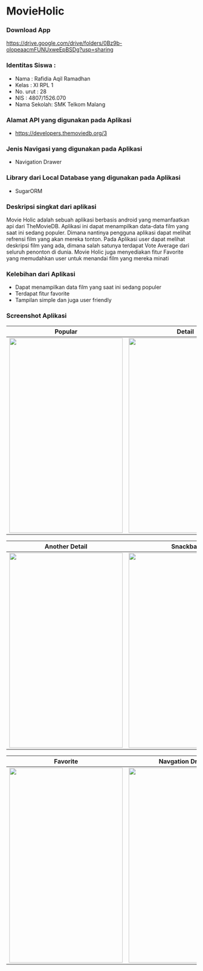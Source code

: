 # MovieHolic

### Download App
https://drive.google.com/drive/folders/0Bz9b-olopeaacmFUNUxweEpBSDg?usp=sharing

### Identitas Siswa :
* Nama        : Rafidia Aqil Ramadhan
* Kelas       : XI RPL 1
* No. urut    : 28
* NIS         : 4807/1526.070
* Nama Sekolah: SMK Telkom Malang

### Alamat API yang digunakan pada Aplikasi
- https://developers.themoviedb.org/3

### Jenis Navigasi yang digunakan pada Aplikasi
- Navigation Drawer

### Library dari Local Database yang digunakan pada Aplikasi
- SugarORM

### Deskripsi singkat dari aplikasi
Movie Holic adalah sebuah aplikasi berbasis android yang memanfaatkan api dari TheMovieDB. Aplikasi ini dapat menampilkan data-data film yang saat
ini sedang populer. Dimana nantinya pengguna aplikasi dapat melihat refrensi film yang akan mereka tonton. Pada Aplikasi user dapat melihat
deskripsi film yang ada, dimana salah satunya terdapat Vote Average dari seluruh penonton di dunia. Movie Holic juga menyediakan fitur Favorite
yang memudahkan user untuk menandai film yang mereka minati

### Kelebihan dari Aplikasi
- Dapat menampilkan data film yang saat ini sedang populer
- Terdapat fitur favorite
- Tampilan simple dan juga user friendly

### Screenshot Aplikasi
Popular | Detail
------------ | -------------
<img src="https://cloud.githubusercontent.com/assets/22127529/26069474/287b7fee-39cb-11e7-87a6-bd3737b86e28.jpg" width="300" height="515" />|<img src="https://cloud.githubusercontent.com/assets/22127529/26069478/2886789a-39cb-11e7-873c-cd9651f89253.jpg" width="300" height="515" />

Another Detail | Snackbar
------------ | -------------
<img src="https://cloud.githubusercontent.com/assets/22127529/26069477/287f5e20-39cb-11e7-8ffa-3e4395b2d512.jpg" width="300" height="515" />|<img src="https://cloud.githubusercontent.com/assets/22127529/26069476/287d52ec-39cb-11e7-8e82-94a0cf4c4be1.jpg" width="300" height="515" />

Favorite | Navgation Drawer
------------ | -------------
<img src="https://cloud.githubusercontent.com/assets/22127529/26069475/287b9150-39cb-11e7-852a-1bfbe6794fe1.jpg" width="300" height="515" />|<img src="https://cloud.githubusercontent.com/assets/22127529/26069473/28799684-39cb-11e7-99cf-2f4dff20ecaf.jpg" width="300" height="515" />
